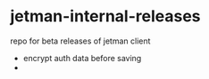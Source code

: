 # jetman-internal-releases
repo for beta releases of jetman client

+ encrypt auth data before saving
+ 
